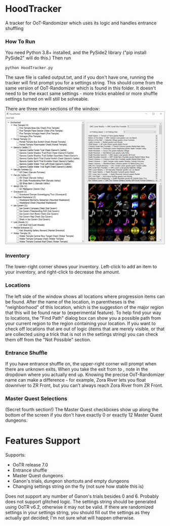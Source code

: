 # HoodTracker
A tracker for OoT-Randomizer which uses its logic and handles entrance shuffling

### How To Run
You need Python 3.8+ installed, and the PySide2 library ("pip install PySide2" will do this.)
Then run
```shell
python HoodTracker.py
```

The save file is called output.txt, and if you don't have one, running the tracker will first prompt you for a settings string. This should come from the same version of OoT-Randomizer which is found in this folder. It doesn't need to be the exact same settings - more tricks enabled or more shuffle settings turned on will still be solveable.

There are three main sections of the window:
![Example Screenshot](https://github.com/hoodedpaladin/HoodTracker/raw/master/images/example_screenshot.png?raw=true)

### Inventory
The lower-right corner shows your inventory. Left-click to add an item to your inventory, and right-click to decrease the amount.

### Locations
The left side of the window shows all locations where progression items can be found. After the name of the location, in parentheses is the "neighborhood" of this location, which is the suggestion of the major region that this will be found near to (experimental feature). To help find your way to locations, the "Find Path" dialog box can show you a possible path from your current region to the region containing your location. If you want to check off locations that are out of logic (items that are merely visible, or that are collected using a trick that is not in the settings string) you can check them off from the "Not Possible" section.

### Entrance Shuffle
If you have entrance shuffle on, the upper-right corner will prompt when there are unknown exits. When you take the exit from <first region> to <second region>, note in the dropdown where you actually end up. Knowing the precise OoT-Randomizer name can make a difference - for example, Zora River lets you float downriver to ZR Front, but you can't always reach Zora River from ZR Front.
  
### Master Quest Selections
(Secret fourth section!)
The Master Quest checkboxes show up along the bottom of the screen if you don't have exactly 0 or exactly 12 Master Quest dungeons.

# Features Support
Supports:
  - OoTR release 7.0
  - Entrance shuffle
  - Master Quest dungeons
  - Ganon's trials, dungeon shortcuts and empty dungeons
  - Changing settings string on the fly (not sure how stable this is)
  
Does not support any number of Ganon's trials besides 0 and 6. Probably does not support glitched logic. The settings string should be generated using OoTR v6.2, otherwise it may not be valid. If there are randomized settings in your settings string, you should fill out the settings as they actually got decided; I'm not sure what will happen otherwise.
